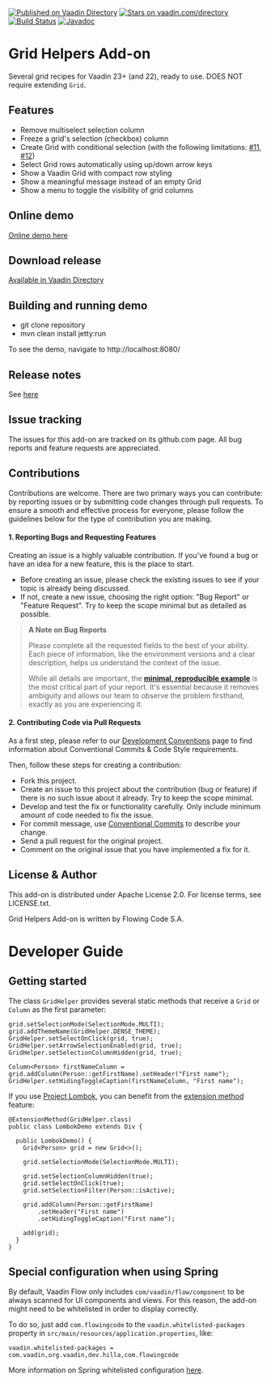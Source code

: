 [![Published on Vaadin Directory](https://img.shields.io/badge/Vaadin%20Directory-published-00b4f0.svg)](https://vaadin.com/directory/component/grid-helpers-add-on)
[![Stars on vaadin.com/directory](https://img.shields.io/vaadin-directory/star/grid-helpers-add-on.svg)](https://vaadin.com/directory/component/grid-helpers-add-on)
[![Build Status](https://jenkins.flowingcode.com/job/GridHelpers-addon/badge/icon)](https://jenkins.flowingcode.com/job/GridHelpers-addon)
[![Javadoc](https://img.shields.io/badge/javadoc-00b4f0)](https://javadoc.flowingcode.com/artifact/org.vaadin.addons.flowingcode/grid-helpers)

# Grid Helpers Add-on

Several grid recipes for Vaadin 23+ (and 22), ready to use. DOES NOT require extending `Grid`.

## Features

- Remove multiselect selection column
- Freeze a grid's selection (checkbox) column
- Create Grid with conditional selection (with the following limitations: [#11](https://github.com/FlowingCode/GridHelpers/issues/11), [#12](https://github.com/FlowingCode/GridHelpers/issues/12))
- Select Grid rows automatically using up/down arrow keys
- Show a Vaadin Grid with compact row styling
- Show a meaningful message instead of an empty Grid
- Show a menu to toggle the visibility of grid columns

## Online demo

[Online demo here](http://addonsv23.flowingcode.com/grid-helpers)

## Download release

[Available in Vaadin Directory](https://vaadin.com/directory/component/grid-helpers-add-on)

## Building and running demo

- git clone repository
- mvn clean install jetty:run

To see the demo, navigate to http://localhost:8080/

## Release notes

See [here](https://github.com/FlowingCode/GridHelpers/releases)

## Issue tracking

The issues for this add-on are tracked on its github.com page. All bug reports and feature requests are appreciated. 

## Contributions

Contributions are welcome. There are two primary ways you can contribute: by reporting issues or by submitting code changes through pull requests. To ensure a smooth and effective process for everyone, please follow the guidelines below for the type of contribution you are making.

#### 1. Reporting Bugs and Requesting Features

Creating an issue is a highly valuable contribution. If you've found a bug or have an idea for a new feature, this is the place to start.

* Before creating an issue, please check the existing issues to see if your topic is already being discussed.
* If not, create a new issue, choosing the right option: "Bug Report" or "Feature Request". Try to keep the scope minimal but as detailed as possible.

> **A Note on Bug Reports**
> 
> Please complete all the requested fields to the best of your ability. Each piece of information, like the environment versions and a clear description, helps us understand the context of the issue.
> 
> While all details are important, the **[minimal, reproducible example](https://stackoverflow.com/help/minimal-reproducible-example)** is the most critical part of your report. It's essential because it removes ambiguity and allows our team to observe the problem firsthand, exactly as you are experiencing it.

#### 2. Contributing Code via Pull Requests

As a first step, please refer to our [Development Conventions](https://github.com/FlowingCode/DevelopmentConventions) page to find information about Conventional Commits & Code Style requirements.

Then, follow these steps for creating a contribution:
 
- Fork this project.
- Create an issue to this project about the contribution (bug or feature) if there is no such issue about it already. Try to keep the scope minimal.
- Develop and test the fix or functionality carefully. Only include minimum amount of code needed to fix the issue.
- For commit message, use [Conventional Commits](https://github.com/FlowingCode/DevelopmentConventions/blob/main/conventional-commits.md) to describe your change.
- Send a pull request for the original project.
- Comment on the original issue that you have implemented a fix for it.

## License & Author

This add-on is distributed under Apache License 2.0. For license terms, see LICENSE.txt.

Grid Helpers Add-on is written by Flowing Code S.A.

# Developer Guide

## Getting started

The class `GridHelper` provides several static methods that receive a `Grid` or `Column` as the first parameter:

```
grid.setSelectionMode(SelectionMode.MULTI);
grid.addThemeName(GridHelper.DENSE_THEME);
GridHelper.setSelectOnClick(grid, true);
GridHelper.setArrowSelectionEnabled(grid, true);
GridHelper.setSelectionColumnHidden(grid, true);

Column<Person> firstNameColumn = grid.addColumn(Person::getFirstName).setHeader("First name");
GridHelper.setHidingToggleCaption(firstNameColumn, "First name");
```

If you use [Project Lombok](https://projectlombok.org/), you can benefit from the [extension method](https://projectlombok.org/features/experimental/ExtensionMethod) feature:

```
@ExtensionMethod(GridHelper.class)
public class LombokDemo extends Div {

  public LombokDemo() {
    Grid<Person> grid = new Grid<>();
    
    grid.setSelectionMode(SelectionMode.MULTI);

    grid.setSelectionColumnHidden(true);
    grid.setSelectOnClick(true);
    grid.setSelectionFilter(Person::isActive);

    grid.addColumn(Person::getFirstName)
        .setHeader("First name")
        .setHidingToggleCaption("First name");

    add(grid);
  }
}
```

## Special configuration when using Spring

By default, Vaadin Flow only includes ```com/vaadin/flow/component``` to be always scanned for UI components and views. For this reason, the add-on might need to be whitelisted in order to display correctly. 

To do so, just add ```com.flowingcode``` to the ```vaadin.whitelisted-packages``` property in ```src/main/resources/application.properties```, like:

```vaadin.whitelisted-packages = com.vaadin,org.vaadin,dev.hilla,com.flowingcode```
 
More information on Spring whitelisted configuration [here](https://vaadin.com/docs/latest/integrations/spring/configuration/#configure-the-scanning-of-packages).

